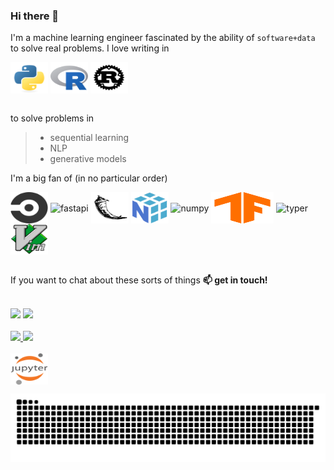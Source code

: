 ### Hi there 👋

I'm a machine learning engineer fascinated by the ability of `software+data` to solve real problems. I love writing in

<div style="display: inline_block">
  <img align="center" alt="Python" height="50" width="60" src="https://raw.githubusercontent.com/devicons/devicon/master/icons/python/python-original.svg">
  <img align="center" alt="R" height="50" width="60" src="https://raw.githubusercontent.com/devicons/devicon/master/icons/r/r-original.svg">
  <img align="center" alt="R" height="50" width="60" src="https://raw.githubusercontent.com/devicons/devicon/master/icons/rust/rust-plain.svg">
</div><br>

to solve problems in

> - sequential learning
> - NLP
> - generative models

I'm a big fan of (in no particular order)

<div style="display: inline_block">
  <img align="center" alt="Python" height="50" width="60" src="https://raw.githubusercontent.com/devicons/devicon/master/icons/circleci/circleci-plain.svg">
  <img align="center" alt="fastapi" height="50" width="100" src="https://raw.githubusercontent.com/tiangolo/fastapi/master/docs/en/docs/img/logo-teal-vector.svg">
  <img align="center" alt="flask" height="50" width="60" src="https://raw.githubusercontent.com/devicons/devicon/master/icons/flask/flask-original.svg">
  <img align="center" alt="numpy" height="50" width="60" src="https://raw.githubusercontent.com/devicons/devicon/master/icons/numpy/numpy-original.svg">
  <img align="center" alt="numpy" height="50" width="60" src="https://upload.wikimedia.org/wikipedia/commons/c/c6/PyTorch_logo_black.svg">
  <img align="center" alt="tensorflow" height="50" width="100" src="https://raw.githubusercontent.com/devicons/devicon/master/icons/tensorflow/tensorflow-original.svg">
  <img align="center" alt="typer" height="50" width="60" src="https://raw.githubusercontent.com/tiangolo/typer/master/docs/img/icon-black.svg">
  <img align="center" alt="vim" height="50" width="60" src="https://raw.githubusercontent.com/devicons/devicon/master/icons/vim/vim-original.svg">
</div><br>

If you want to chat about these sorts of things **📫 get in touch!**

<div style="display: inline_block"><br>
  <a href = "mailto:chris.william.addy@gmail.com"><img src="https://img.shields.io/badge/-Gmail-%23333?style=for-the-badge&logo=gmail&logoColor=white" target="_blank"></a>
  <a href="https://www.linkedin.com/in/christopheraddy" target="_blank"><img src="https://img.shields.io/badge/-LinkedIn-%230077B5?style=for-the-badge&logo=linkedin&logoColor=white" target="_blank"></a>
 </div>

<!--
**chrisaddy/chrisaddy** is a ✨ _special_ ✨ repository because its `README.md` (this file) appears on your GitHub profile.

Here are some ideas to get you started:

- 🔭 I’m currently working on ...
- 🌱 I’m currently learning ...
- 👯 I’m looking to collaborate on ...
- 🤔 I’m looking for help with ...
- 💬 Ask me about ...
- 
- 😄 Pronouns: ...
- ⚡ Fun fact: ...
-->



<div>
  <br>
  <a href="https://github.com/chrisaddy">
  <img height="180em" src="https://github-readme-stats.vercel.app/api?username=chrisaddy&show_icons=true&theme=dark&include_all_commits=true&count_private=true"/>
  <img height="180em" src="https://github-readme-stats.vercel.app/api/top-langs/?username=chrisaddy&layout=compact&langs_count=7&theme=dark"/>
</div>

<div style="display: inline_block"><br>

   <img align="center" alt="Jupyter" height="50" width="60" src="https://raw.githubusercontent.com/devicons/devicon/master/icons/jupyter/jupyter-original-wordmark.svg">
</div>

![Snake animation](https://raw.githubusercontent.com/chrisaddy/chrisaddy/output/github-contribution-grid-snake.svg)

